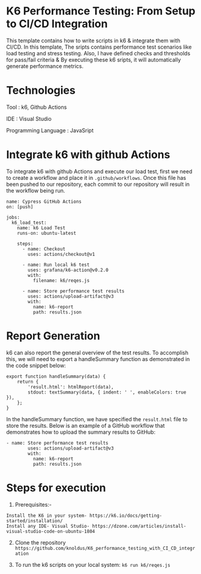 # K6 Performance Testing: From Setup to CI/CD Integration
This template contains how to write scripts in k6 & integrate them with CI/CD. In this template, The sripts contains performance test scenarios like load testing and stress testing. Also, I have defined checks and thresholds for pass/fail criteria & By executing these k6 sripts, it will automatically generate performance metrics.

# Technologies

Tool : k6, Github Actions

IDE : Visual Studio

Programming Language : JavaSript

# Integrate k6 with github Actions

To integrate k6 with github Actions and execute our load test, first we need to create a workflow and place it in `.github/workflows`. Once this file has been pushed to our repository, each commit to our repository will result in the workflow being run.

```
name: Cypress GitHub Actions
on: [push]

jobs:
  k6_load_test:
    name: k6 Load Test
    runs-on: ubuntu-latest
    
    steps:
      - name: Checkout
        uses: actions/checkout@v1

      - name: Run local k6 test
        uses: grafana/k6-action@v0.2.0
        with:
          filename: k6/reqes.js

      - name: Store performance test results
        uses: actions/upload-artifact@v3
        with:
          name: k6-report
          path: results.json
```

# Report Generation
k6 can also report the general overview of the test results. To accomplish this, we will need to export a handleSummary function as demonstrated in the code snippet below:

```
export function handleSummary(data) {
	return {
		'result.html': htmlReport(data),
		stdout: textSummary(data, { indent: ' ', enableColors: true }),
	};
}
```

In the handleSummary function, we have specified the `result.html` file to store the results. Below is an example of a GitHub workflow that demonstrates how to upload the summary results to GitHub:

```
- name: Store performance test results
        uses: actions/upload-artifact@v3
        with:
          name: k6-report
          path: results.json
```

# Steps for execution

1. Prerequisites:-

```
Install the K6 in your system- https://k6.io/docs/getting-started/installation/
Install any IDE- Visual Studio- https://dzone.com/articles/install-visual-studio-code-on-ubuntu-1804
```

2. Clone the repository
`https://github.com/knoldus/K6_performance_testing_with_CI_CD_integration`

3. To run the k6 scripts on your local system:
`k6 run k6/reqes.js`
